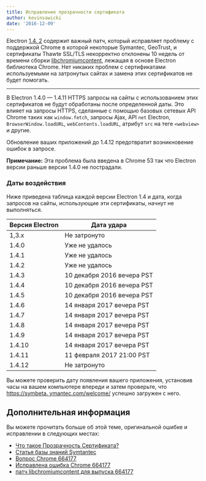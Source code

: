 ```yaml
---
title: Исправление прозрачности сертификата
author: kevinsawicki
date: '2016-12-09'
---
```


Electron [1.4. 2](https://github.com/electron/electron/releases/tag/v1.4.12) содержит важный патч, который исправляет проблему с поддержкой Chrome в которой некоторые Symantec, GeoTrust, и сертификаты Thawte SSL/TLS некорректно отклонены 10 недель от времени сборки [libchromiumcontent](https://github.com/electron/libchromiumcontent), лежащая в основе Electron библиотека Chrome. Нет никаких проблем с сертификатами используемыми на затронутых сайтах и замена этих сертификатов не будет помогать.

---

В Electron 1.4.0 &mdash; 1.4.11 HTTPS запросы на сайты с использованием этих сертификатов не будут обработаны после определенной даты. Это влияет на запросы HTTPS, сделанные с помощью базовых сетевых API Chrome таких как `window.fetch`, запросы Ajax, API `net` Electron, `BrowserWindow.loadURL`, `webContents.loadURL`, атрибут `src` на теге `<webview>` и другие.

Обновление ваших приложений до 1.4.12 предотвратит возникновение ошибок в запросе.

**Примечание:** Эта проблема была введена в Chrome 53 так что Electron версии раньше версии 1.4.0 не пострадали.

### Даты воздействия

Ниже приведена таблица каждой версии Electron 1.4 и дата, когда запросов на сайты, использующие эти сертификаты, начнут не выполняться.

<table class="table table-ruled table-full-width">
    <thead>
        <tr class="text-left">
            <th>Версия Electron</th>
            <th>Дата удара</th>
        </tr>
    </thead>
    <tbody>
        <tr>
            <td>1,3.х</td>
            <td>Не затронуто</td>
        </tr>
        <tr>
            <td>1.4.0</td>
            <td>Уже не удалось</td>
        </tr>
        <tr>
            <td>1.4.1</td>
            <td>Уже не удалось</td>
        </tr>
        <tr>
            <td>1.4.2</td>
            <td>Уже не удалось</td>
        </tr>
        <tr>
            <td>1.4.3</td>
            <td>10 декабря 2016 вечера PST</td>
        </tr>
        <tr>
            <td>1.4.4</td>
            <td>10 декабря 2016 вечера PST</td>
        </tr>
        <tr>
            <td>1.4.5</td>
            <td>10 декабря 2016 вечера PST</td>
        </tr>
        <tr>
            <td>1.4.6</td>
            <td>14 января 2017 вечера PST</td>
        </tr>
        <tr>
            <td>1.4.7</td>
            <td>14 января 2017 вечера PST</td>
        </tr>
        <tr>
            <td>1.4.8</td>
            <td>14 января 2017 вечера PST</td>
        </tr>
        <tr>
            <td>1.4.9</td>
            <td>14 января 2017 вечера PST</td>
        </tr>
        <tr>
            <td>1.4.10</td>
            <td>14 января 2017 вечера PST</td>
        </tr>
        <tr>
            <td>1.4.11</td>
            <td>11 февраля 2017 21:00 PST</td>
        </tr>
        <tr>
            <td>1.4.12</td>
            <td>Не затронуто</td>
        </tr>
    </tbody>
</table>

Вы можете проверить дату появления вашего приложения, установив часы на вашем компьютере впереди и затем проверьте, что [https://symbeta. ymantec.com/welcome/](https://symbeta.symantec.com/welcome/) успешно загружен с него.

## Дополнительная информация

Вы можете прочитать больше об этой теме, оригинальной ошибке и исправлении в следующих местах:

- [Что такое Прозрачность Сертификата?](https://www.certificate-transparency.org/what-is-ct)
- [Статья базы знаний Symtantec](https://knowledge.symantec.com/support/ssl-certificates-support/index?page=content&id=ALERT2160)
- [Вопрос Chrome 664177](https://bugs.chromium.org/p/chromium/issues/detail?id=664177)
- [Исправлена ошибка Chrome 664177](https://codereview.chromium.org/2495583002)
- [патч libchromiumcontent для выпуска 664177](https://github.com/electron/libchromiumcontent/pull/248)

